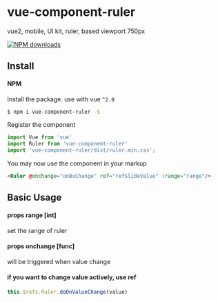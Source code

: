 # vue-component-ruler
vue2, mobile, UI kit, ruler, based viewport 750px

[![NPM downloads](https://img.shields.io/npm/dm/vue-component-ruler.svg?style=flat-square)](https://www.npmjs.com/package/vue-component-ruler)

## Install

#### NPM
Install the package. use with vue `^2.0`

```bash
$ npm i vue-component-ruler -S
```

Register the component

```js
import Vue from 'vue'
import Ruler from 'vue-component-ruler'
import 'vue-component-ruler/dist/ruler.min.css';
```

You may now use the component in your markup

```html
<Ruler @onchange="onBsChange" ref="refSlideValue" :range="range"/>
```

## Basic Usage

#### props range [int]
set the range of ruler

#### props onchange [func]
will be triggered when value change

#### if you want to change value actively, use ref
```js
this.$refs.Ruler.doOnValueChange(value)
```

